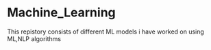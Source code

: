 # Machine_Learning
This repistory consists of different ML models i have worked on using ML,NLP algorithms


